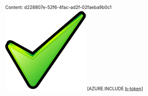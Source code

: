 Content: d228807e-52f6-4fac-ad2f-02faeba9b0c1![image](ede8c690-7d35-4572-acbe-e723b60f5d68.png)
[AZURE.INCLUDE [b-token](c300e1a5-c571-46e8-a024-e88d64e8348e.md)]
